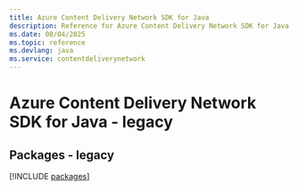 ```yaml
---
title: Azure Content Delivery Network SDK for Java
description: Reference for Azure Content Delivery Network SDK for Java
ms.date: 08/04/2025
ms.topic: reference
ms.devlang: java
ms.service: contentdeliverynetwork
---
```

# Azure Content Delivery Network SDK for Java - legacy
## Packages - legacy
[!INCLUDE [packages](content-delivery-network-index.md)]